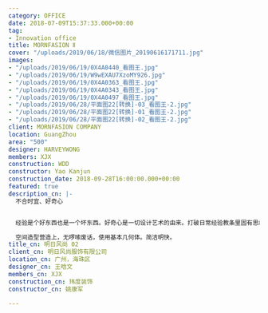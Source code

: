 ```yaml
---
category: OFFICE
date: 2018-07-09T15:37:33.000+00:00
tag:
- Innovation office
title: MORNFASION Ⅱ
cover: "/uploads/2019/06/18/微信图片_20190616171711.jpg"
images:
- "/uploads/2019/06/19/0X4A0440_看图王.jpg"
- "/uploads/2019/06/19/W9wEXAU7XzoMY926.jpg"
- "/uploads/2019/06/19/0X4A0363_看图王.jpg"
- "/uploads/2019/06/19/0X4A0343_看图王.jpg"
- "/uploads/2019/06/19/0X4A0497_看图王.jpg"
- "/uploads/2019/06/28/平面图22[转换]-03_看图王-2.jpg"
- "/uploads/2019/06/28/平面图22[转换]-01_看图王-2.jpg"
- "/uploads/2019/06/28/平面图22[转换]-02_看图王-2.jpg"
client: MORNFASION COMPANY
location: GuangZhou
area: "500"
designer: HARVEYWONG
members: XJX
construction: WDD
constructor: Yao Kanjun
construction_date: 2018-09-28T16:00:00.000+00:00
featured: true
description_cn: |-
  不合时宜、好奇心


  经验是个好东西也是一个坏东西。好奇心是一切设计艺术的由来。打破日常经验教条里固有思维禁锢，创造一种“不合时宜”的视觉引爆点，是打造场景性与外向空间的核心出发点。

  空间造型营造上，无啰嗦废话，使用基本几何体。简洁明快。
title_cn: 明日风尚 02
client_cn: 明日风尚服饰有限公司
location_cn: 广州，海珠区
designer_cn: 王晗文
members_cn: XJX
construction_cn: 玮度装饰
constructor_cn: 姚康军

---
```

